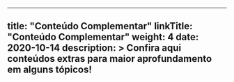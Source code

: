 
---
title: "Conteúdo Complementar"
linkTitle: "Conteúdo Complementar"
weight: 4
date: 2020-10-14
description: >
  Confira aqui conteúdos extras para maior aprofundamento em alguns tópicos!
---



	
